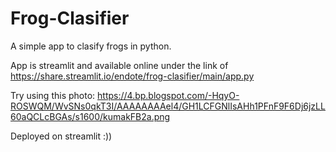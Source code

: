 # Frog-Clasifier
A simple app to clasify frogs in python.


App is streamlit and available online under the link of
https://share.streamlit.io/endote/frog-clasifier/main/app.py

Try using this photo: https://4.bp.blogspot.com/-HqyO-ROSWQM/WvSNs0qkT3I/AAAAAAAAel4/GH1LCFGNlIsAHh1PFnF9F6Dj6jzLL60aQCLcBGAs/s1600/kumakFB2a.png

Deployed on streamlit :))
